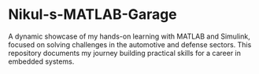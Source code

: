 # Nikul-s-MATLAB-Garage
A dynamic showcase of my hands-on learning with MATLAB and Simulink, focused on solving challenges in the automotive and defense sectors. This repository documents my journey building practical skills for a career in embedded systems.

